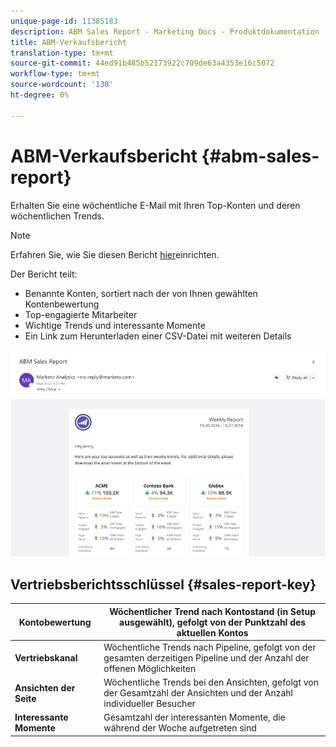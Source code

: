 ```yaml
---
unique-page-id: 11385183
description: ABM Sales Report - Marketing Docs - Produktdokumentation
title: ABM-Verkaufsbericht
translation-type: tm+mt
source-git-commit: 44ed91b485b52173922c709de63a4353e16c5072
workflow-type: tm+mt
source-wordcount: '130'
ht-degree: 0%

---
```



# ABM-Verkaufsbericht {#abm-sales-report}

Erhalten Sie eine wöchentliche E-Mail mit Ihren Top-Konten und deren wöchentlichen Trends.

>[!NOTE]
>
>Erfahren Sie, wie Sie diesen Bericht [hier](https://docs.marketo.com/x/drat)einrichten.

Der Bericht teilt:

* Benannte Konten, sortiert nach der von Ihnen gewählten Kontenbewertung
* Top-engagierte Mitarbeiter
* Wichtige Trends und interessante Momente
* Ein Link zum Herunterladen einer CSV-Datei mit weiteren Details

![](assets/one-4.png)

## Vertriebsberichtsschlüssel {#sales-report-key}

| **Kontobewertung** | Wöchentlicher Trend nach Kontostand (in Setup ausgewählt), gefolgt von der Punktzahl des aktuellen Kontos |
|---|---|
| **Vertriebskanal** | Wöchentliche Trends nach Pipeline, gefolgt von der gesamten derzeitigen Pipeline und der Anzahl der offenen Möglichkeiten |
| **Ansichten der Seite** | Wöchentliche Trends bei den Ansichten, gefolgt von der Gesamtzahl der Ansichten und der Anzahl individueller Besucher |
| **Interessante Momente** | Gesamtzahl der interessanten Momente, die während der Woche aufgetreten sind |
